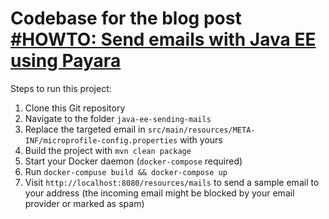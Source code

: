 # Codebase for the blog post [#HOWTO: Send emails with Java EE using Payara](https://rieckpil.de/howto-send-emails-with-java-ee-using-payara)

Steps to run this project:

1. Clone this Git repository
2. Navigate to the folder `java-ee-sending-mails`
3. Replace the targeted email in `src/main/resources/META-INF/microprofile-config.properties` with yours
4. Build the project with `mvn clean package`
5. Start your Docker daemon (`docker-compose` required)
6. Run `docker-compuse build && docker-compose up`
7. Visit `http://localhost:8080/resources/mails` to send a sample email to your address (the incoming email might be blocked by your email provider or marked as spam)